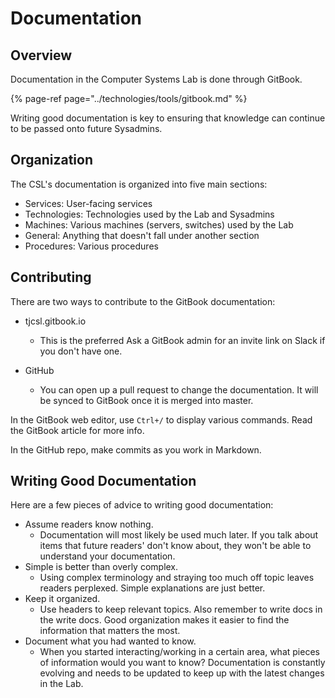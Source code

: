 # Documentation

## Overview

Documentation in the Computer Systems Lab is done through GitBook.

{% page-ref page="../technologies/tools/gitbook.md" %}

Writing good documentation is key to ensuring that knowledge can continue to be passed onto future Sysadmins.

## Organization

The CSL's documentation is organized into five main sections:

* Services: User-facing services
* Technologies: Technologies used by the Lab and Sysadmins
* Machines: Various machines \(servers, switches\) used by the Lab
* General: Anything that doesn't fall under another section
* Procedures: Various procedures

## Contributing

There are two ways to contribute to the GitBook documentation:

* tjcsl.gitbook.io
  * This is the preferred  Ask a GitBook admin for an invite link on Slack if you don't have one.
* GitHub

  * You can open up a pull request to change the documentation.  It will be synced to GitBook once it is merged into master.

In the GitBook web editor, use `Ctrl+/` to display various commands.  Read the GitBook article for more info.

In the GitHub repo, make commits as you work in Markdown.

## Writing Good Documentation

Here are a few pieces of advice to writing good documentation:

* Assume readers know nothing.
  * Documentation will most likely be used much later.  If you talk about items that future readers' don't know about, they won't be able to understand your documentation.
* Simple is better than overly complex. 
  * Using complex terminology and straying too much off topic leaves readers perplexed.  Simple explanations are just better.
* Keep it organized.
  * Use headers to keep relevant topics.  Also remember to write docs in the write docs.  Good organization makes it easier to find the information that matters the most. 
* Document what you had wanted to know.
  * When you started interacting/working in a certain area, what pieces of information would you want to know?  Documentation is constantly evolving and needs to be updated to keep up with the latest changes in the Lab.

